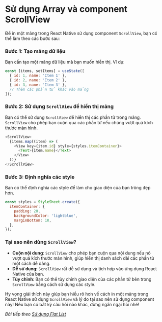 # Sử dụng Array và component ScrollView

Để in một mảng trong React Native sử dụng component `ScrollView`, bạn có thể làm theo các bước sau:

### Bước 1: Tạo mảng dữ liệu
Bạn cần tạo một mảng dữ liệu mà bạn muốn hiển thị. Ví dụ:

```javascript
const [items, setItems] = useState([
  { id: 1, name: 'Item 1' },
  { id: 2, name: 'Item 2' },
  { id: 3, name: 'Item 3' },
  // Thêm các phần tử khác vào mảng
]);
```

### Bước 2: Sử dụng `ScrollView` để hiển thị mảng
Bạn có thể sử dụng `ScrollView` để hiển thị các phần tử trong mảng. `ScrollView` cho phép bạn cuộn qua các phần tử nếu chúng vượt quá kích thước màn hình.

```javascript
<ScrollView>
  {items.map((item) => (
    <View key={item.id} style={styles.itemContainer}>
      <Text>{item.name}</Text>
    </View>
  ))}
</ScrollView>
```

### Bước 3: Định nghĩa các style
Bạn có thể định nghĩa các style để làm cho giao diện của bạn trông đẹp hơn.

```javascript
const styles = StyleSheet.create({
  itemContainer: {
    padding: 20,
    backgroundColor: 'lightblue',
    marginBottom: 10,
  },
});
```

### Tại sao nên dùng `ScrollView`?
- **Cuộn nội dung**: `ScrollView` cho phép bạn cuộn qua nội dung nếu nó vượt quá kích thước màn hình, giúp hiển thị danh sách dài các phần tử một cách dễ dàng.
- **Dễ sử dụng**: `ScrollView` rất dễ sử dụng và tích hợp vào ứng dụng React Native của bạn.
- **Tùy chỉnh**: Bạn có thể tùy chỉnh giao diện của các phần tử bên trong `ScrollView` bằng cách sử dụng các style.

Hy vọng giải thích này giúp bạn hiểu rõ hơn về cách in một mảng trong React Native sử dụng `ScrollView` và lý do tại sao nên sử dụng component này! Nếu bạn có bất kỳ câu hỏi nào khác, đừng ngần ngại hỏi nhé!

*Bài tiếp theo [Sử dụng Flat List](session_07_FlatList.md)*
